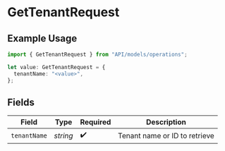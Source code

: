 # GetTenantRequest

## Example Usage

```typescript
import { GetTenantRequest } from "API/models/operations";

let value: GetTenantRequest = {
  tenantName: "<value>",
};
```

## Fields

| Field                         | Type                          | Required                      | Description                   |
| ----------------------------- | ----------------------------- | ----------------------------- | ----------------------------- |
| `tenantName`                  | *string*                      | :heavy_check_mark:            | Tenant name or ID to retrieve |